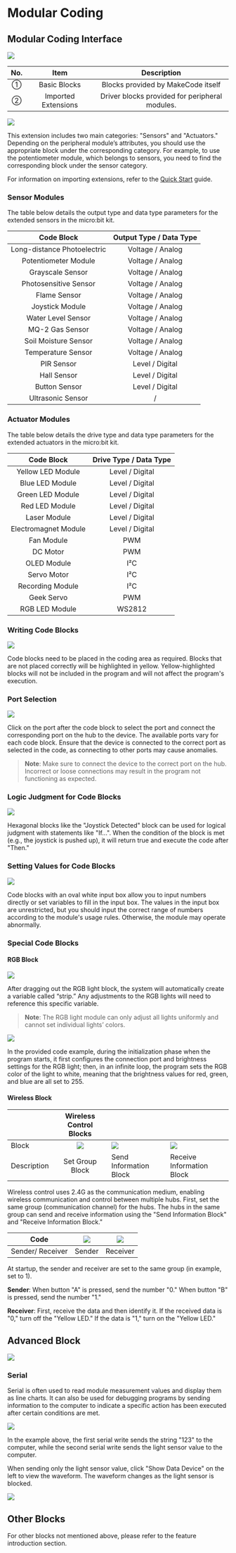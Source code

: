 # Modular Coding
## Modular Coding Interface  
![](img/M01.png)

| No.   | Item |  Description   |
| :---: | :---: | :---: |
| ① | Basic Blocks   | Blocks provided by MakeCode itself   |
| ② | Imported Extensions   | Driver blocks provided for peripheral modules.   |




![](img/M02.gif)



This extension includes two main categories: "Sensors" and "Actuators." Depending on the peripheral module’s attributes, you should use the appropriate block under the corresponding category. For example, to use the potentiometer module, which belongs to sensors, you need to find the corresponding block under the sensor category. 

For information on importing extensions, refer to the [Quick Start](https://www.yuque.com/alexzhao-gaou9/icreaterobot/teyh2zhi7yg2y1yy) guide.  

### Sensor Modules  
<font style="background-color:rgb(253, 253, 254);">The table below details the output type and data type parameters for the extended sensors in the micro:bit kit.  </font>

|  Code Block   | Output Type / Data Type   |
| :---: | :---: |
|  Long-distance Photoelectric   |  Voltage / Analog   |
|  Potentiometer Module   |  Voltage / Analog   |
|  Grayscale Sensor   |  Voltage / Analog   |
| Photosensitive Sensor |  Voltage / Analog   |
|  Flame Sensor   |  Voltage / Analog   |
|  Joystick Module   |  Voltage / Analog   |
|  Water Level Sensor   |  Voltage / Analog   |
| MQ-2 Gas Sensor |  Voltage / Analog   |
|  Soil Moisture Sensor   |  Voltage / Analog   |
| Temperature Sensor |  Voltage / Analog   |
| PIR Sensor |  Level / Digital   |
| Hall Sensor |  Level / Digital   |
| Button Sensor |  Level / Digital   |
| Ultrasonic Sensor | / |




### Actuator Modules  
<font style="background-color:rgb(253, 253, 254);">The table below details the drive type and data type parameters for the extended actuators in the micro:bit kit.  </font>

|  Code Block   | Drive Type / Data Type   |
| :---: | :---: |
| Yellow LED Module   |  Level / Digital   |
| Blue LED Module   |  Level / Digital  |
| Green LED Module   | Level / Digital  |
| Red LED Module   | Level / Digital  |
| Laser Module   | Level / Digital  |
| Electromagnet Module   | Level / Digital  |
| Fan Module   | PWM |
| DC Motor | PWM |
|  OLED Module   | I²C |
|  Servo Motor   | I²C |
| Recording Module   | I²C |
| Geek Servo | PWM |
| RGB LED Module | WS2812 |




### Writing Code Blocks  
![](img/M03.gif)

Code blocks need to be placed in the coding area as required. Blocks that are not placed correctly will be highlighted in yellow. Yellow-highlighted blocks will not be included in the program and will not affect the program's execution.  



### Port Selection  
![](img/M04.gif)

Click on the port after the code block to select the port and connect the corresponding port on the hub to the device. The available ports vary for each code block. Ensure that the device is connected to the correct port as selected in the code, as connecting to other ports may cause anomalies.  

> **Note**: Make sure to connect the device to the correct port on the hub. Incorrect or loose connections may result in the program not functioning as expected.
>



### Logic Judgment for Code Blocks  
![](img/M05.gif)

Hexagonal blocks like the "Joystick Detected" block can be used for logical judgment with statements like "If...". When the condition of the block is met (e.g., the joystick is pushed up), it will return true and execute the code after "Then."  



### Setting Values for Code Blocks  
![](img/M06.gif)

Code blocks with an oval white input box allow you to input numbers directly or set variables to fill in the input box. The values in the input box are unrestricted, but you should input the correct range of numbers according to the module's usage rules. Otherwise, the module may operate abnormally.  



### Special Code Blocks  
#### RGB Block  
![](img/M07.png)

<font style="background-color:rgb(253, 253, 254);">After dragging out the RGB light block, the system will automatically create a variable called “strip.” Any adjustments to the RGB lights will need to reference this specific variable.  </font>

> **Note**: The RGB light module can only adjust all lights uniformly and cannot set individual lights’ colors.  
>





![](img/M08.png)

<font style="background-color:rgb(253, 253, 254);">In the provided code example, during the initialization phase when the program starts, it first configures the connection port and brightness settings for the RGB light; then, in an infinite loop, the program sets the RGB color of the light to white, meaning that the brightness values for red, green, and blue are all set to 255.  </font>

#### <font style="background-color:rgb(253, 253, 254);">Wireless Block  </font>


| | Wireless Control Blocks   | | |
| --- | :---: | --- | --- |
| Block   | ![](img/M09.png) | ![](img/M10.png) | ![](img/M11.png) |
| Description   | Set Group Block   | Send Information Block   | Receive Information Block   |


Wireless control uses 2.4G as the communication medium, enabling wireless communication and control between multiple hubs. First, set the same group (communication channel) for the hubs. The hubs in the same group can send and receive information using the "Send Information Block" and "Receive Information Block."  



|  Code   | ![](img/M12.png) | ![](img/M13.png) |
| :---: | :---: | :---: |
| Sender/ Receiver   | Sender   | Receiver   |


At startup, the sender and receiver are set to the same group (in example, set to 1).

**Sender**: When button "A" is pressed, send the number "0." When button "B" is pressed, send the number "1."  

**Receiver**: First, receive the data and then identify it. If the received data is "0," turn off the "Yellow LED." If the data is "1," turn on the "Yellow LED."  

## Advanced Block  
![](img/M14.gif)

### Serial  
Serial is often used to read module measurement values and display them as line charts. It can also be used for debugging programs by sending information to the computer to indicate a specific action has been executed after certain conditions are met.  



![](img/M15.png)

In the example above, the first serial write sends the string "123" to the computer, while the second serial write sends the light sensor value to the computer.  

When sending only the light sensor value, click "Show Data Device" on the left to view the waveform. The waveform changes as the light sensor is blocked.  

![](img/M16.gif)

## Other Blocks
For other blocks not mentioned above, please refer to the feature introduction section.  

